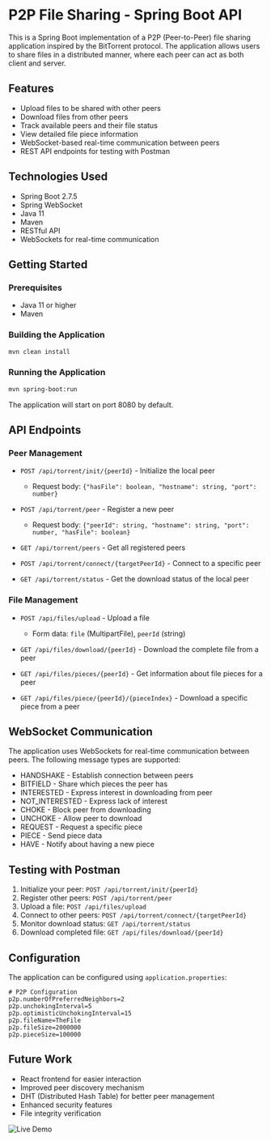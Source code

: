 # P2P File Sharing - Spring Boot API

This is a Spring Boot implementation of a P2P (Peer-to-Peer) file sharing application inspired by the BitTorrent protocol. The application allows users to share files in a distributed manner, where each peer can act as both client and server.

## Features

- Upload files to be shared with other peers
- Download files from other peers
- Track available peers and their file status
- View detailed file piece information
- WebSocket-based real-time communication between peers
- REST API endpoints for testing with Postman

## Technologies Used

- Spring Boot 2.7.5
- Spring WebSocket
- Java 11
- Maven
- RESTful API
- WebSockets for real-time communication

## Getting Started

### Prerequisites

- Java 11 or higher
- Maven

### Building the Application

```bash
mvn clean install
```

### Running the Application

```bash
mvn spring-boot:run
```

The application will start on port 8080 by default.

## API Endpoints

### Peer Management

- `POST /api/torrent/init/{peerId}` - Initialize the local peer

  - Request body: `{"hasFile": boolean, "hostname": string, "port": number}`

- `POST /api/torrent/peer` - Register a new peer

  - Request body: `{"peerId": string, "hostname": string, "port": number, "hasFile": boolean}`

- `GET /api/torrent/peers` - Get all registered peers

- `POST /api/torrent/connect/{targetPeerId}` - Connect to a specific peer

- `GET /api/torrent/status` - Get the download status of the local peer

### File Management

- `POST /api/files/upload` - Upload a file

  - Form data: `file` (MultipartFile), `peerId` (string)

- `GET /api/files/download/{peerId}` - Download the complete file from a peer

- `GET /api/files/pieces/{peerId}` - Get information about file pieces for a peer

- `GET /api/files/piece/{peerId}/{pieceIndex}` - Download a specific piece from a peer

## WebSocket Communication

The application uses WebSockets for real-time communication between peers. The following message types are supported:

- HANDSHAKE - Establish connection between peers
- BITFIELD - Share which pieces the peer has
- INTERESTED - Express interest in downloading from peer
- NOT_INTERESTED - Express lack of interest
- CHOKE - Block peer from downloading
- UNCHOKE - Allow peer to download
- REQUEST - Request a specific piece
- PIECE - Send piece data
- HAVE - Notify about having a new piece

## Testing with Postman

1. Initialize your peer: `POST /api/torrent/init/{peerId}`
2. Register other peers: `POST /api/torrent/peer`
3. Upload a file: `POST /api/files/upload`
4. Connect to other peers: `POST /api/torrent/connect/{targetPeerId}`
5. Monitor download status: `GET /api/torrent/status`
6. Download completed file: `GET /api/files/download/{peerId}`

## Configuration

The application can be configured using `application.properties`:

```
# P2P Configuration
p2p.numberOfPreferredNeighbors=2
p2p.unchokingInterval=5
p2p.optimisticUnchokingInterval=15
p2p.fileName=TheFile
p2p.fileSize=2000000
p2p.pieceSize=100000
```

## Future Work

- React frontend for easier interaction
- Improved peer discovery mechanism
- DHT (Distributed Hash Table) for better peer management
- Enhanced security features
- File integrity verification

![Live Demo](https://drive.google.com/file/d/1183EwV8wtO03aHmpgO1YF-Awkz-XJN7E/view?usp=sharing)
